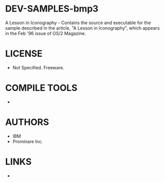 DEV-SAMPLES-bmp3
================

A Lesson in Iconography - Contains the source and executable for the sample described in the article, "A Lesson in Iconography", which appears in the Feb '96 issue of OS/2 Magazine. 

LICENSE
===============
* Not Specified. Freeware.

COMPILE TOOLS
===============
* 
 
AUTHORS
===============
* IBM
* Prominare Inc.

LINKS
===============
* 



